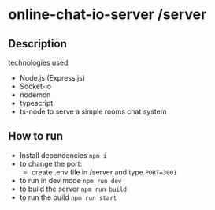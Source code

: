 # online-chat-io-server /server

## Description 
technologies used:
- Node.js (Express.js)
- Socket-io
- nodemon
- typescript
- ts-node
to serve a simple rooms chat system

## How to run
- Install dependencies `npm i`
- to change the port: 
    - create .env file in /server and type `PORT=3001`
- to run in dev mode `npm run dev`
- to build the server `npm run build`
- to run the build `npm run start`